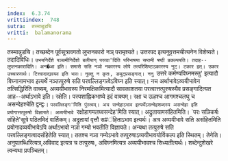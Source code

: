 ```yaml
---
index:  6.3.74
vrittiindex:  748
sutra:  तस्मान्नुडचि
vritti:  balamanorama 
---
```


तस्मान्नुडचि। तच्छब्देन पूर्वसूत्रावगतो लुप्तनकारो नञ् परामृश्यते। उत्तरपद इत्यनुवृत्तमचीत्यनेन विशेष्यते। तदादिविधिः। `उभयनिर्देशे पञ्चमीनिर्देशो बलीयान् परत्वा'दिति परिभाषया सप्तमी षष्ठी प्रकल्पयति। तदाह--लुप्तनकारादिति। अन�आ इति। समासे सति नञो नकारस्य लोपे तत्परिशिष्टाऽकारस्य नुट्। टकार इत्। उकार उच्चारणार्थः। टित्त्वादाद्यवयव इति भावः। नुक्तु न कृतः, ङमुट्प्रसङ्गात्। ननु `उत्तरे कर्मण्यविघ्नमस्तु' इत्यादौ विघ्नानामभाव इत्यर्थे नञ्तत्पुरुषे सति परवल्लिङ्गत्वेऽविघ्न इति स्यात्। नच अर्थाभावेऽव्ययीभावेन तत्सिद्धिरिति वाच्यम्, अव्ययीभावस्य निरमक्षिकमित्यादौ सावकाशतया परत्वात्तत्पुरुषस्यैव प्रसङ्गादित्यत आह--अर्थाऽभावे इति। रक्षेति। पस्पशाह्निकभाष्ये इदं वाक्यम्। रक्षा च ऊहश्च आगमश्चलघु च असन्देहश्चेति द्वन्द्वः। `परवल्लिङ्ग'मिति पुंस्त्वम्। अत्र सन्देहाऽभाव इत्यर्थेऽसन्देहशब्दस्य असन्देहा इति प्रयोगात्तत्पुरुषो विज्ञायते। अव्ययीभावे `रक्षोहागमलघ्वसन्देह'मिति स्यात्। अद्रुतायामसंहितमिति। `परः सन्निकर्षः संहिते'सूत्रे पठितमिदं वार्तिकम्। अद्रुतायां वृत्तौ स#ंहिताऽभाव इत्यर्थः। अत्र अव्ययीभावे सति असंहितमिति प्रयोगादव्ययीभावेऽपि अर्थाऽभावो नञा गम्यो भवतीति विज्ञायते। अन्यथा तत्पुरुषे सति परवल्लिङ्गत्वादसंहितेति स्यात्। ततश्च नञा गम्येऽभावे तत्पुरुषाऽव्ययीभावयोर्विकल्प इति स्थितम्। तेनेति। अनुपलब्धिरित्यत्र,अविवाद इत्यत्र च तत्पुरुषः, अविघ्नमित्यत्र अव्ययीभावश्च सिध्यतीत्यर्थः। शब्देन्दुशेखरे त्वन्यथा प्रपञ्चितम्। 


